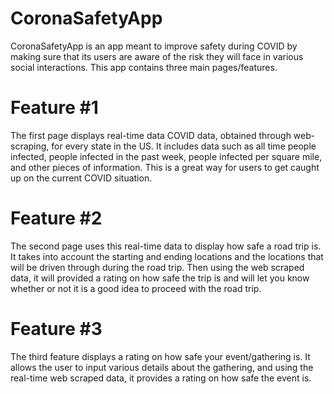 # CoronaSafetyApp
CoronaSafetyApp is an app meant to improve safety during COVID by making sure that its users are aware of the risk they will face in various social interactions. This app contains three main pages/features.

# Feature #1
The first page displays real-time data COVID data, obtained through web-scraping, for every state in the US. It includes data such as all time people infected, people infected in the past week, people infected per square mile, and other pieces of information. This is a great way for users to get caught up on the current COVID situation.

# Feature #2
The second page uses this real-time data to display how safe a road trip is. It takes into account the starting and ending locations and the locations that will be driven through during the road trip. Then using the web scraped data, it will provided a rating on how safe the trip is and will let you know whether or not it is a good idea to proceed with the road trip.

# Feature #3
The third feature displays a rating on how safe your event/gathering is. It allows the user to input various details about the gathering, and using the real-time web scraped data, it provides a rating on how safe the event is.
